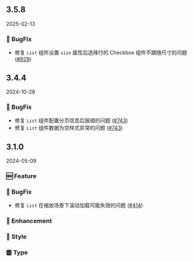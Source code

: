 ## 3.5.8
2025-02-13

### 🐞 BugFix

-  修复 `List` 组件设置 `size` 属性后选择行的 Checkbox 组件不跟随尺寸的问题 ([#929](https://github.com/sheinsight/shineout-next/pull/929))

## 3.4.4
2024-10-28

### 🐞 BugFix

-  修复 `List` 组件配置分页信息后报错的问题 ([#743](https://github.com/sheinsight/shineout-next/pull/743))
-  修复 `List` 组件数据为空样式异常的问题 ([#743](https://github.com/sheinsight/shineout-next/pull/743))

## 3.1.0
2024-05-09

### 🆕 Feature

### 🐞 BugFix

- 修复 `List` 在缩放场景下滚动加载可能失效的问题 ([#414](https://github.com/sheinsight/shineout-next/pull/414))

### 💎 Enhancement

### 💅 Style

### 🆎 Type




